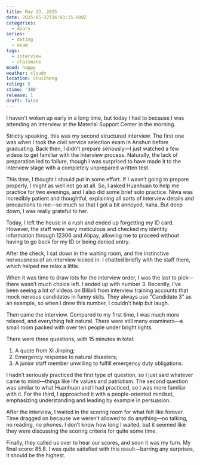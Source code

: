 ```yaml
---
title: May 23, 2025
date: 2025-05-22T16:03:15.000Z
categories:
  - diary
series:
  - dating
  - exam
tags:
  - interview
  - classmate
mood: happy
weather: cloudy
location: Shuicheng
rating: 5
stime: '388'
release: 1
draft: false
---
```


I haven't woken up early in a long time, but today I had to because I was attending an interview at the Material Support Center in the morning.  

Strictly speaking, this was my second structured interview. The first one was when I took the civil service selection exam in Anshun before graduating. Back then, I didn’t prepare seriously—I just watched a few videos to get familiar with the interview process. Naturally, the lack of preparation led to failure, though I was surprised to have made it to the interview stage with a completely unprepared written test.  

This time, I thought I should put in some effort. If I wasn’t going to prepare properly, I might as well not go at all. So, I asked Huanhuan to help me practice for two evenings, and I also did some brief solo practice. Niwa was incredibly patient and thoughtful, explaining all sorts of interview details and precautions to me—so much so that I got a bit annoyed, haha. But deep down, I was really grateful to her.  

Today, I left the house in a rush and ended up forgetting my ID card. However, the staff were very meticulous and checked my identity information through 12306 and Alipay, allowing me to proceed without having to go back for my ID or being denied entry.  

After the check, I sat down in the waiting room, and the instinctive nervousness of an interview kicked in. I chatted briefly with the staff there, which helped me relax a little.  

When it was time to draw lots for the interview order, I was the last to pick—there wasn’t much choice left. I ended up with number 3. Recently, I’ve been seeing a lot of videos on Bilibili from interview training accounts that mock nervous candidates in funny skits. They always use "Candidate 3" as an example, so when I drew this number, I couldn’t help but laugh.  

Then came the interview. Compared to my first time, I was much more relaxed, and everything felt natural. There were still many examiners—a small room packed with over ten people under bright lights.  

There were three questions, with 15 minutes in total:  
1. A quote from Xi Jinping;  
2. Emergency response to natural disasters;  
3. A junior staff member unwilling to fulfill emergency duty obligations.  

I hadn’t seriously practiced the first type of question, so I just said whatever came to mind—things like life values and patriotism. The second question was similar to what Huanhuan and I had practiced, so I was more familiar with it. For the third, I approached it with a people-oriented mindset, emphasizing understanding and leading by example in persuasion.  

After the interview, I waited in the scoring room for what felt like forever. Time dragged on because we weren’t allowed to do anything—no talking, no reading, no phones. I don’t know how long I waited, but it seemed like they were discussing the scoring criteria for quite some time.  

Finally, they called us over to hear our scores, and soon it was my turn. My final score: 85.8. I was quite satisfied with this result—barring any surprises, it should be the highest. 